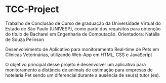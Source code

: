 # TCC-Project

Trabalho de Conclusão de Curso de graduação
da Universidade Virtual do Estado de São
Paulo (UNIVESP), como parte dos requisitos
para obtenção do título de Bacharel em
Engenharia de Computação.
Orientadora: Natália de Souza Pelinson

Desenvolvimento de Aplicativo para monitoramento Real-time
de Pets em Clínicas Veterinárias, utilizando Web-App em HTML, CSS
e JavaScript


O objetivo principal desse projeto é desenvolver um aplicativo para monitoramento a
distância de animais de estimação para empresas de hotelaria Pet sendo um diferencial
durante a ausência de seu(s) tutor (es).